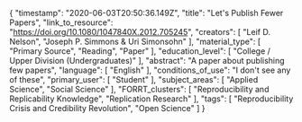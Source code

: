 {
    "timestamp": "2020-06-03T20:50:36.149Z",
    "title": "Let's Publish Fewer Papers",
    "link_to_resource": "https://doi.org/10.1080/1047840X.2012.705245",
    "creators": [
        "Leif D. Nelson",
        "Joseph P. Simmons & Uri Simonsohn"
    ],
    "material_type": [
        "Primary Source",
        "Reading",
        "Paper"
    ],
    "education_level": [
        "College / Upper Division (Undergraduates)"
    ],
    "abstract": "A paper about publishing few papers",
    "language": [
        "English"
    ],
    "conditions_of_use": "I don't see any of these",
    "primary_user": [
        "Student"
    ],
    "subject_areas": [
        "Applied Science",
        "Social Science"
    ],
    "FORRT_clusters": [
        "Reproducibility and Replicability Knowledge",
        "Replication Research"
    ],
    "tags": [
        "Reproducibility Crisis and Credibility Revolution",
        "Open Science"
    ]
}